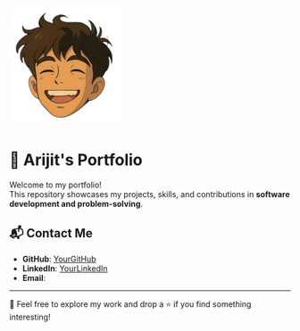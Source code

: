 # <img src="./public/logos/a.png" width="200" height="210"> 
# 🚀 Arijit's Portfolio  

Welcome to my portfolio!  
This repository showcases my projects, skills, and contributions in **software development and problem-solving**.  

## 📬 Contact Me  
- **GitHub**: [YourGitHub](https://github.com/arijiiiitttt)  
- **LinkedIn**: [YourLinkedIn](https://linkedin.com/in/arijiiiitttt)  
- **Email**:  

---

🌟 Feel free to explore my work and drop a ⭐ if you find something interesting!